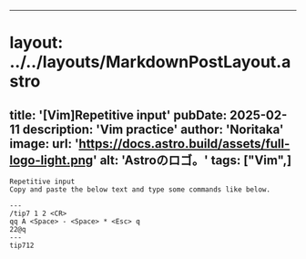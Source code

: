 
---
# layout: ../../layouts/MarkdownPostLayout.astro
title: '[Vim]Repetitive input'
pubDate: 2025-02-11
description: 'Vim practice'
author: 'Noritaka'
image:
    url: 'https://docs.astro.build/assets/full-logo-light.png'
    alt: 'Astroのロゴ。'
tags: ["Vim",]
---


```
Repetitive input
Copy and paste the below text and type some commands like below.

---
/tip7 1 2 <CR>
qq A <Space> - <Space> * <Esc> q
22@q
---
tip712
```
